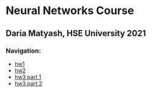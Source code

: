 # Neural Networks Course
## Daria Matyash,  HSE University 2021

### Navigation:
* [hw1](https://github.com/MatyashDare/-NN/tree/main/hw1)
* [hw2](https://github.com/MatyashDare/-NN/tree/master/hw2)
* [hw3 part 1](https://github.com/MatyashDare/-NN/blob/master/HW3_part1.ipynb)
* [hw3 part 2](https://github.com/MatyashDare/-NN/blob/master/BERT_Fine_Tuning_Sentence_Classification.ipynb)
